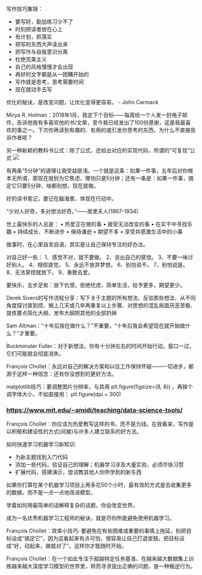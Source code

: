 写作技巧集锦：
- 要写好，勤加练习少不了
- 时刻把读者放在心上
- 有计划，抓落实
- 把写的东西大声读出来
- 把写作与自我意识分离
- 杜绝完美主义
- 自己的风格慢慢才会出现
- 再好的文字都是从一团糟开始的
- 写作就是思考，思考需要时间
- 现在就动手去写

优化的秘诀，是改变问题，让优化变得更容易。 - John Carmack ​​​​

Mirya R. Holman：2018年1月，我定下个目标——每周给一个人发一封电子邮件，告诉他我有多喜欢他的书/文章，至今我已经发出了100份感谢，这是我最喜欢的事之一。下次你再读到有趣的、有用的或引发你思考的东西，为什么不直接告诉作者呢？ ​​​​

另一种新颖的教科书公式：除了公式，还给出对应的实现代码，所谓的“可复现”公式
![](https://arloseimg.oss-cn-hangzhou.aliyuncs.com/20200703162152.png)

有两条“5分钟”的道理让我受益匪浅。一个就是这条：如果一件事，五年后对你根本无所谓，那现在就别为它焦虑，哪怕只是5分钟；还有一条是：如果一件事，搞定它只要5分钟，啥都别想，现在就做。

好的读书笔记，要记在脑海里、体现在行动中。

“少对人好奇，多对想法好奇。”——居里夫人(1867-1934) ​​​​

世上最快乐的人总是：
• 热爱正在做的事
• 接受无法改变的事
• 在实干中寻找乐趣
• 持续成长、不断进步
• 保持谦逊
• 期望不多
• 享受并感激生活中的小事

做事时，在心里自言自语，其实是让自己保持专注的好办法。 ​​​​

对自己好一些：
1、感觉不对，就不要做。
2、说出自己的感觉。
3、不要一味讨好别人。
4、相信直觉。
5、永远不放弃梦想。
6、别怕说不。
7、别怕说是。
8、无法掌控就放下。
9、勇敢去爱。 ​​​​

要快乐，五步足矣：放下仇恨，拒绝忧虑，简单生活，给予更多，期望更少。 

Derek Sivers的写作流程分享：写下关于主题的所有想法、反驳那些想法、从不同角度探讨直到烦、搁上几天或几年再重复以上步骤、对思想的混乱局面厌恶至极、提炼要点简化大纲、发布大纲把其他的全部扔掉

Sam Altman：“十年后我在做什么？”不重要，“十年后我会希望现在就开始做什么？”才重要。 ​​​​

Buckminster Fuller：对于新想法，你有十分钟左右的时间开始行动，窗口一过，它们可能就会彻底消失。

François Chollet：永远对自己的解决方案和以往工作保持怀疑——一切进步，都源于这样一种信念：还有你没想到的更好方法。 

matplotlib技巧：要调整图片分辨率，与其用 plt.figure(figsize=(8, 8)) ，再挨个调字体大小，不如直接用： plt.figure(dpi = 300)

### https://www.mit.edu/~amidi/teaching/data-science-tools/

François Chollet：你应该为热爱教写这样的书，而不是为钱。在我看来，写作是以积极和建设性的方式(间接)与许多人建立联系的好方法。 ​​​​

如何快速学习机器学习新知识:
- 为新主题找到入门代码
- 添加一些代码，验证自己的理解；机器学习涉及大量实验，必须尽快习惯
- 扩展代码，搭建演示，尝试教其他人你所学到的新东西

如果你打算在某个机器学习项目上再多花50个小时，最有效的方式是去收集更多的数据，而不是一点一点地改进模型。

学着如何用最简单的话解释复杂的话题，你会改变世界。

成为一名优秀机器学习工程师的秘诀，就是尽你所能避免使用机器学习。

François Chollet：效率小技巧: 要避免在有些困难或重要的事情上拖延，别把目标设成“搞定它”，因为这看起来有点可怕，很容易让自己打退堂鼓。把目标设成“好，动起来，做就对了”。这样你才能随时开始。 ​​​​

François Chollet：在一个如此专注于超越特定任务基准、在越来越大数据集上训练越来越大深度学习模型的世界里，转而寻求提出正确的问题，是一种叛逆行为。 ​​​​
